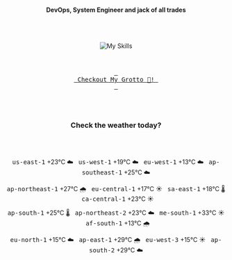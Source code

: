 <h4 align="center">DevOps, System Engineer and jack of all trades</h4>

<div align="center">
  <br/><br/>

![My Skills](https://go-skill-icons.vercel.app/api/icons?i=prometheus,grafana,amazonwebservices,azure,typescript,golang,docker,kubernetes,argocd,rust&perline=5&theme=light)

<br/>

[<kbd> <br> Checkout My Grotto 🍵! <br> </kbd>](https://sathirak.me/)
  
</div>

<br/>
<br/>

<h3 align="center">Check the weather today?</h3>
<!-- start-daily-update -->
<div align="center">
  <!-- Updated on Tue Sep 16 01:37:04 UTC 2025 --><br><br>

  <kbd>us-east-1</kbd> +23°C ☁️ &nbsp; 
  <kbd>us-west-1</kbd> +19°C ☁️ &nbsp; 
  <kbd>eu-west-1</kbd> +13°C ☁️ &nbsp; 
  <kbd>ap-southeast-1</kbd> +25°C ☁️ <br>

  <kbd>ap-northeast-1</kbd> +27°C 🌧️ &nbsp; 
  <kbd>eu-central-1</kbd> +17°C ☀️ &nbsp; 
  <kbd>sa-east-1</kbd> +18°C 🌡️ &nbsp; 
  <kbd>ca-central-1</kbd> +23°C ☀️ <br>

  <kbd>ap-south-1</kbd> +25°C 🌡️ &nbsp; 
  <kbd>ap-northeast-2</kbd> +23°C ☁️ &nbsp; 
  <kbd>me-south-1</kbd> +33°C ☀️ &nbsp; 
  <kbd>af-south-1</kbd> +13°C 🌧️ <br>

  <kbd>eu-north-1</kbd> +15°C ☁️ &nbsp; 
  <kbd>ap-east-1</kbd> +29°C 🌧️ &nbsp; 
  <kbd>eu-west-3</kbd> +15°C ☀️ &nbsp; 
  <kbd>ap-south-2</kbd> +29°C ☁️
</div>
<!-- end-daily-update -->
